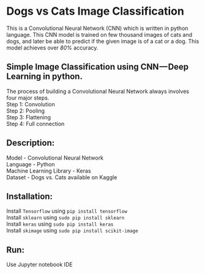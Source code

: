 # Dogs vs Cats Image Classification
This is a Convolutional Neural Network (CNN) which is written in python language. This CNN model is trained on few thousand images of cats and dogs, and later be able to predict if the given image is of a cat or a dog. This model achieves over *80%* accuracy.

## Simple Image Classification using CNN — Deep Learning in python.
The process of building a Convolutional Neural Network always involves four major steps. <br />
Step 1: Convolution <br />
Step 2: Pooling <br />
Step 3: Flattening <br />
Step 4: Full connection <br />

## Description:
Model - Convolutional Neural Network <br />
Language - Python <br />
Machine Learning Library - Keras <br />
Dataset - Dogs vs. Cats available on Kaggle <br />

## Installation:
Install `Tensorflow` using `pip install tensorflow` <br />
Install `sklearn` using `sudo pip install sklearn` <br />
Install `keras` using `sudo pip install keras` <br />
Install `skimage` using `sudo pip install scikit-image` <br />

## Run:
Use Jupyter notebook IDE
